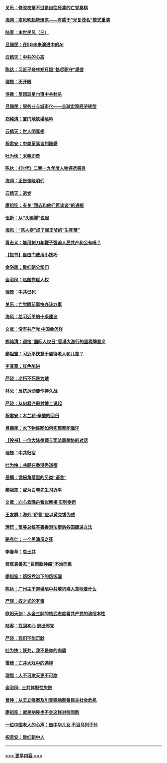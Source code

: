 #### [关乐：修改校章不过是自往死凑的亡党臭棋](../pages/nsc993/n11735097.md?t=12210901) 
#### [海网：南风吹起势燎原——有感于“光复茂名”模式重演](../pages/nsc993/n11732308.md?t=12210901) 
#### [陆客：末世民风（三）](../pages/nsc993/n11732211.md?t=12210901) 
#### [吕锡民：在5G未来演进中的AI](../pages/nsc993/n11730010.md?t=12210901) 
#### [云鹤天：中共的心态](../pages/nsc993/n11729906.md?t=12210901) 
#### [陈达：习近平夸林郑月娥“恪尽职守”感言](../pages/nsc993/n11729881.md?t=12210901) 
#### [理悟：天开眼](../pages/nsc993/n11729699.md?t=12210901) 
#### [洪微：英超球星也遭中共封杀](../pages/nsc993/n11727243.md?t=12210901) 
#### [吕锡民：服务业与城市化——全球宏观经济转型](../pages/nsc993/n11725845.md?t=12210901) 
#### [郑纯清：厦门地铁塌陷吟](../pages/nsc993/n11725813.md?t=12210901) 
#### [云鹤天：世人明真相](../pages/nsc993/n11725621.md?t=12210901) 
#### [祝君安：中美贸易谈判随感](../pages/nsc993/n11725609.md?t=12210901) 
#### [吐为快：末朝即景](../pages/nsc993/n11723365.md?t=12210901) 
#### [陈达：《时代》二零一九年度人物评选感言](../pages/nsc993/n11723337.md?t=12210901) 
#### [海网：正告张晓明们](../pages/nsc993/n11723228.md?t=12210901) 
#### [云鹤天：退党](../pages/nsc993/n11723056.md?t=12210901) 
#### [廖祖笙：有关“回去和他们再谈谈”的通报](../pages/nsc993/n11722442.md?t=12210901) 
#### [伍新：从“头踢脚”说起](../pages/nsc993/n11722429.md?t=12210901) 
#### [海风：“恶人榜”成了阎王爷的“生死簿”](../pages/nsc993/n11722272.md?t=12210901) 
#### [胥志义：能用剌刀和鞭子强迫人民共产和公有吗？](../pages/nsc993/n11720569.md?t=12210901) 
#### [【投书】自由门使用小技巧](../pages/nsc993/n11720180.md?t=12210901) 
#### [金浴凤：致红朝公知们](../pages/nsc993/n11720563.md?t=12210901) 
#### [金浴凤：赵国党赋人权](../pages/nsc993/n11720533.md?t=12210901) 
#### [理悟：中共已死](../pages/nsc993/n11720233.md?t=12210901) 
#### [关乐：亡党眼前事快办该办事](../pages/nsc993/n11719160.md?t=12210901) 
#### [海风：给习近平的十条建议](../pages/nsc993/n11717616.md?t=12210901) 
#### [文武：没有共产党 中国会怎样](../pages/nsc993/n11717584.md?t=12210901) 
#### [郑纯清：迎接“国际人权日”香港大游行的里程牌意义](../pages/nsc993/n11717417.md?t=12210901) 
#### [廖祖笙：习近平快意于虐待老人和儿童？](../pages/nsc993/n11715313.md?t=12210901) 
#### [李春草：红色陷阱](../pages/nsc993/n11715029.md?t=12210901) 
#### [严晓：老朽不死是为贼](../pages/nsc993/n11712910.md?t=12210901) 
#### [林忌：反抗运动要作持久战](../pages/nsc993/n11712623.md?t=12210901) 
#### [严晓：从何君尧册封博士说起](../pages/nsc993/n11712465.md?t=12210901) 
#### [祝君安：木兰花·辛酸的回归](../pages/nsc993/n11712381.md?t=12210901) 
#### [吕锡民：水下物联网如何实现智能海洋](../pages/nsc993/n11711158.md?t=12210901) 
#### [【投书】一位大陆律师与司法局律协的对话](../pages/nsc993/n11709675.md?t=12210901) 
#### [理悟：中共归宿](../pages/nsc993/n11710059.md?t=12210901) 
#### [吐为快：共匪在香港秀道德](../pages/nsc993/n11709979.md?t=12210901) 
#### [岳横：诡秘角落里的另类“语言”](../pages/nsc993/n11709792.md?t=12210901) 
#### [廖祖笙：或为白卷先生习近平](../pages/nsc993/n11708330.md?t=12210901) 
#### [文武：向心孟晚舟看似倒楣 实则幸运](../pages/nsc993/n11708236.md?t=12210901) 
#### [王友群：海外“侨领”应以黄克锵为戒](../pages/nsc993/n11706176.md?t=12210901) 
#### [理悟：贺美总统签署香港法案后各国跟进立法](../pages/nsc993/n11706853.md?t=12210901) 
#### [骆克仁：一个男演员之死](../pages/nsc993/n11706677.md?t=12210901) 
#### [李春草：哀土共](../pages/nsc993/n11706255.md?t=12210901) 
#### [修炼真善忍 “巨型脑肿瘤”不治而愈](../pages/nsc993/n11705340.md?t=12210901) 
#### [廖祖笙：饿饭党治下的饿饭国](../pages/nsc993/n11705085.md?t=12210901) 
#### [陈达：广州主干道塌陷中共填坑埋人意味着什么](../pages/nsc993/n11705046.md?t=12210901) 
#### [严晓：奴才式的歹毒](../pages/nsc993/n11704826.md?t=12210901) 
#### [欧阳天剑：从金三胖的核武态度看共产党的流氓本性](../pages/nsc993/n11702238.md?t=12210901) 
#### [陆客：找回初心 退出邪党](../pages/nsc993/n11702213.md?t=12210901) 
#### [严晓：我们不能沉默](../pages/nsc993/n11702110.md?t=12210901) 
#### [吐为快：妖共，我不是你的肉盾](../pages/nsc993/n11701366.md?t=12210901) 
#### [雪绮：亡共大戏中的选择](../pages/nsc993/n11699922.md?t=12210901) 
#### [理悟：人不可欺天更不可欺](../pages/nsc993/n11699657.md?t=12210901) 
#### [金浴凤:  土共体制性失败](../pages/nsc993/n11699361.md?t=12210901) 
#### [曾铮：从王立强案及川普弹劾案看民主社会危机](../pages/nsc993/n11699318.md?t=12210901) 
#### [廖祖笙：就是纳粹也不会这样对待同胞](../pages/nsc993/n11697658.md?t=12210901) 
#### [一位中国老人的心声：做中华儿女 不当马列子孙](../pages/nsc993/n11697525.md?t=12210901) 
#### [祝君安：致红朝中人](../pages/nsc993/n11697518.md?t=12210901) 

----
#### [ >>> 更早内容 <<< ](../indexes/nsc993-earlier.md)
